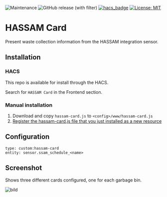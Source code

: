 ![Maintenance](https://img.shields.io/maintenance/yes/2024?color=blue)
![GitHub release (with filter)](https://img.shields.io/github/v/release/kverqus/lovelace-hassam-card?color=blue)
[![hacs_badge](https://img.shields.io/badge/HACS-Default-blue.svg)](https://github.com/hacs/integration)
[![License: MIT](https://img.shields.io/badge/License-MIT-blue.svg)](https://opensource.org/licenses/MIT)

# HASSAM Card
Present waste collection information from the HASSAM integration sensor.

## Installation
### HACS
This repo is available for install through the HACS.

Search for `HASSAM Card` in the Frontend section.

### Manual installation
1. Download and copy `hassam-card.js` to `<config>/www/hassam-card.js`
2. [Register the hassam-card.js file that you just installed as a new resource](https://developers.home-assistant.io/docs/frontend/custom-ui/registering-resources/)

## Configuration
```
type: custom:hassam-card
entity: sensor.ssam_schedule_<name>
```

## Screenshot
Shows three different cards configured, one for each garbage bin.

![bild](https://github.com/kverqus/lovelace-hassam-card/assets/59644775/e196c9dc-9fd1-48d6-bdf1-b9143215f896)
